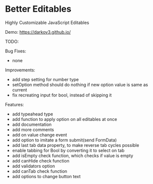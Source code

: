 # Better Editables
Highly Customizable JavaScript Editables

Demo:
https://darkov3.github.io/


TODO:

Bug Fixes:
- none

Improvements:
- add step setting for number type
- setOption method should do nothing if new option value is same as current
- fix recreating input for bool, instead of skipping it

Features:
- add typeahead type
- add function to apply option on all editables at once
- add documentation
- add more comments
- add on value change event
- add option to imitate a form submit(send FormData)
- add last tab data property, to make reverse tab cycles possible
- enable tabbing for Bool by converting it to select on tab
- add isEmpty check function, which checks if value is empty
- add canHide check function
- add validators option
- add canTab check function
- add options to change button text
